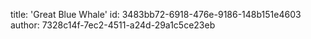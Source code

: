 title: 'Great Blue Whale'
id: 3483bb72-6918-476e-9186-148b151e4603
author: 7328c14f-7ec2-4511-a24d-29a1c5ce23eb
